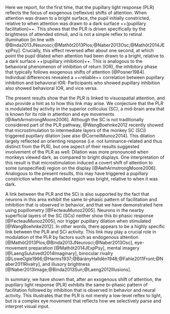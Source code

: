 Here we report, for the first time, that the pupillary light response (PLR) reflects the focus of exogenous (reflexive) shifts of attention. When attention was drawn to a bright surface, the pupil initially constricted, relative to when attention was drawn to a dark surface ++(pupillary facilitation)++. This shows that the PLR is driven specifically by the brightness of attended stimuli, and is not a simple reflex to retinal illumination [in line with @Binda2013JNeurosci;@Mathôt2013Plos;@Naber2013Osc;@Mathôt2014JExpPsy]. Crucially, this effect reversed after about one second, at which point the pupil dilated when attention had been drawn to a bright, relative to a dark surface ++(pupillary inhibition)++. This is analogous to the behavioral phenomenon of inhibition of return (IOR), the inhibitory phase that typically follows exogenous shifts of attention [@Posner1984]. Individual differences revealed a ++reliable++ correlation between pupillary inhibition and behavioral IOR: Participants who showed pupillary inhibition also showed behavioral IOR, and vice versa.

The present results show that the PLR is linked to visuospatial attention, and also provide a hint as to how this link may arise. We conjecture that the PLR is modulated by activity in the superior colliculus (SC), a mid-brain area that is known for its role in attention and eye movements [@AwhArmstrongMoore2006]. Although the SC is not traditionally considered part of the PLR pathway, @WangBoehnke2012 recently showed that microstimulation to intermediate layers of the monkey SC (SCi) triggered pupillary dilation [see also @CorneilMunoz2014]. This dilation largely reflected an orienting response (i.e. not luminance-related and thus distinct from the PLR), but one aspect of their results suggested involvement of the PLR as well: Dilation was more pronounced when monkeys viewed dark, as compared to bright displays. One interpretation of this result is that microstimulation induced a covert shift of attention to some (unspecified) region on the display [@AwhArmstrongMoore2006]. Analogous to the present results, this may have triggered a pupillary constriction when the attended region was bright, relative to when it was dark.

A link between the PLR and the SCi is also supported by the fact that neurons in this area exhibit the same bi-phasic pattern of facilitation and inhibition that is observed in behavior, and that we have demonstrated here using pupillometry [@FecteauMunoz2005]. Neurons in the nearby superficial layers of the SC (SCs) neither show this bi-phasic response [@FecteauMunoz2005], nor trigger pupillary dilation when stimulated [@WangBoehnke2012]. In other words, there appears to be a highly specific link between the PLR and SCi activity. This link may play a crucial role in modulation of the PLR by factors such as endogenous attention [@Mathôt2013Plos;@Binda2013JNeurosci;@Naber2013Osc], eye-movement preparation [@Mathôt2014JExpPsy], mental imagery [@LaengSulutvedt2014Imaginary], binocular rivalry [@LoweOgle1966;@Harms1937;@BárányHalldén1948;@Fahle2011Front;@Naber2011Rivalry], and illusory brightness [@Naber2013Image;@Binda2013Sun;@Laeng2012Illusions].

In summary, we have shown that, after an exogenous shift of attention, the pupillary light response (PLR) exhibits the same bi-phasic pattern of facilitation followed by inhibition that is observed in behavior and neural activity. This illustrates that the PLR is not merely a low-level reflex to light, but is a complex eye movement that reflects how we selectively parse and interpret visual input.
